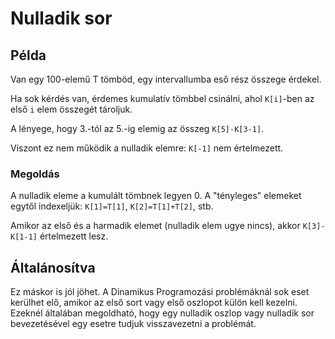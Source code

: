 # Nulladik sor

## Példa

Van egy 100-elemű T tömböd, egy intervallumba eső rész összege érdekel.

Ha sok kérdés van, érdemes kumulatív tömbbel csinálni, ahol `K[i]`-ben az első `i` elem összegét tároljuk.

A lényege, hogy 3.-tól az 5.-ig elemig az összeg `K[5]-K[3-1]`.

Viszont ez nem működik a nulladik elemre: `K[-1]` nem értelmezett.

### Megoldás

A nulladik eleme a kumulált tömbnek legyen 0. A "tényleges" elemeket egytől indexeljük: `K[1]=T[1]`, `K[2]=T[1]+T[2]`, stb.

Amikor az első és a harmadik elemet (nulladik elem ugye nincs), akkor `K[3]-K[1-1]` értelmezett lesz.

## Általánosítva

Ez máskor is jól jöhet. A Dinamikus Programozási problémáknál sok eset kerülhet elő, amikor az első sort vagy első oszlopot külön kell kezelni. Ezeknél általában megoldható, hogy egy nulladik oszlop vagy nulladik sor bevezetésével egy esetre tudjuk visszavezetni a problémát.
